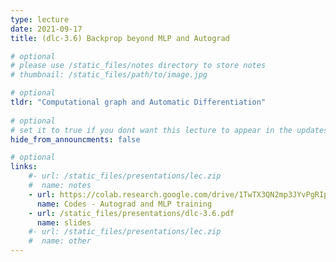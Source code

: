 ```yaml
---
type: lecture
date: 2021-09-17
title: (dlc-3.6) Backprop beyond MLP and Autograd

# optional
# please use /static_files/notes directory to store notes
# thumbnail: /static_files/path/to/image.jpg

# optional
tldr: "Computational graph and Automatic Differentiation"
  
# optional
# set it to true if you dont want this lecture to appear in the updates section
hide_from_announcments: false

# optional
links: 
    #- url: /static_files/presentations/lec.zip
    #  name: notes
    - url: https://colab.research.google.com/drive/1TwTX3QN2mp3JYvPgRIpUzkiHjKOA0aM_?usp=sharing
      name: Codes - Autograd and MLP training
    - url: /static_files/presentations/dlc-3.6.pdf
      name: slides
    #- url: /static_files/presentations/lec.zip
    #  name: other
---
```

